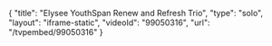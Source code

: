 {
    "title": "Elysee YouthSpan Renew and Refresh Trio",
    "type": "solo",
    "layout": "iframe-static",
    "videoId": "99050316",
    "url": "\/tvpembed\/99050316"
}